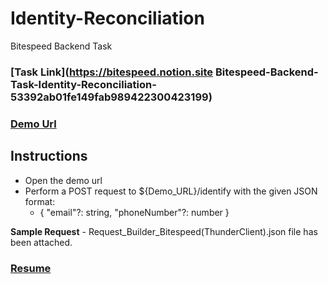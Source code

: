 # Identity-Reconciliation
Bitespeed Backend Task


### [Task Link](https://bitespeed.notion.site Bitespeed-Backend-Task-Identity-Reconciliation-53392ab01fe149fab989422300423199)
### [Demo Url](https://identity-reconciliation-production.up.railway.app/)

## Instructions
- Open the demo url
- Perform a POST request to ${Demo_URL}/identify with the given JSON format:
    - {
            "email"?: string,
            "phoneNumber"?: number
        }

**Sample Request** - Request_Builder_Bitespeed(ThunderClient).json file has been attached.

### [Resume](https://bit.ly/aditya_chaudhari_resume)